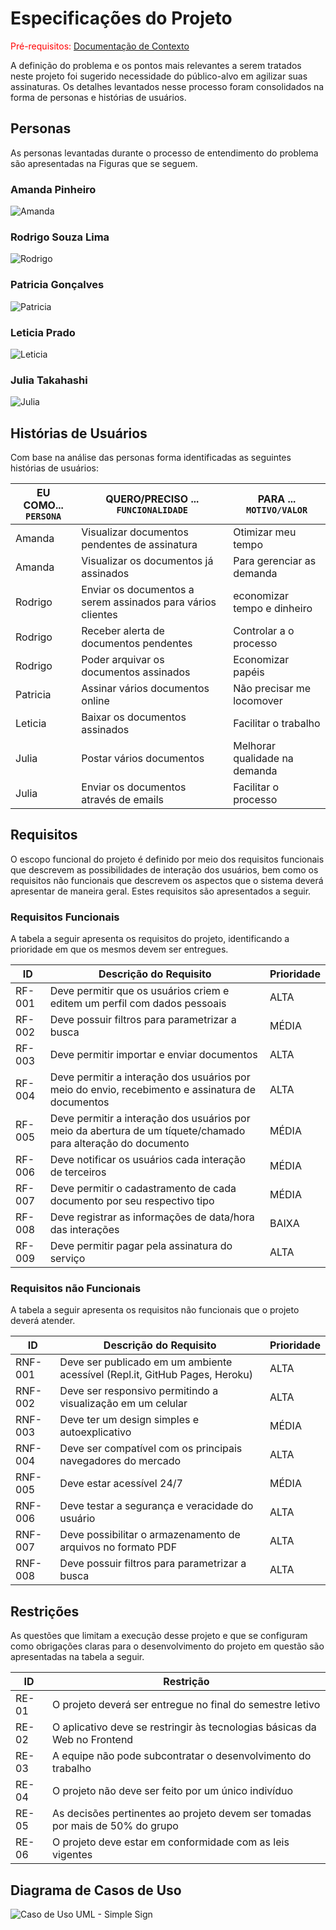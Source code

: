 # Especificações do Projeto

<span style="color:red">Pré-requisitos: <a href="1-Documentação de Contexto.md"> Documentação de Contexto</a></span>

A definição do problema e os pontos mais relevantes a serem tratados neste projeto foi sugerido necessidade do público-alvo em agilizar suas assinaturas. Os detalhes levantados nesse processo foram consolidados na forma de personas e histórias de usuários.

## Personas

As personas levantadas durante o processo de entendimento do problema são apresentadas na Figuras que se seguem.

 ### Amanda Pinheiro

![Amanda](img/AmandaPinheiro.png)


 ### Rodrigo Souza Lima

![Rodrigo](img/RodrigoSouza.png)


 ### Patricia Gonçalves

![Patricia](img/PatriciaGolcalves.png)


 ### Leticia Prado

![Leticia](img/LeticiaPrado.png)


 ### Julia Takahashi

![Julia](img/JuliaTakahashi.png)




## Histórias de Usuários

Com base na análise das personas forma identificadas as seguintes histórias de usuários:

|EU COMO... `PERSONA`| QUERO/PRECISO ... `FUNCIONALIDADE` |PARA ... `MOTIVO/VALOR`                 |
|--------------------|------------------------------------|----------------------------------------|
|Amanda              | Visualizar documentos pendentes de assinatura          | Otimizar meu tempo |
|Amanda              | Visualizar os documentos já assinados                 | Para gerenciar as demanda |
|Rodrigo             | Enviar os documentos a serem assinados para vários clientes                 | economizar tempo e dinheiro |
|Rodrigo             | Receber alerta de documentos pendentes           | Controlar a o processo               |
|Rodrigo             | Poder arquivar os documentos assinados                  | Economizar papéis |
|Patricia            | Assinar vários documentos online                | Não precisar me locomover |
|Leticia             | Baixar os documentos assinados           | Facilitar o trabalho               |
|Julia               | Postar vários documentos                 | Melhorar qualidade na demanda |
|Julia               | Enviar os documentos através de emails                  | Facilitar o processo |



## Requisitos

O escopo funcional do projeto é definido por meio dos requisitos funcionais que descrevem as possibilidades de interação dos usuários, bem como os requisitos não funcionais que descrevem os aspectos que o sistema deverá apresentar de maneira geral. Estes requisitos são apresentados a seguir.

### Requisitos Funcionais

A tabela a seguir apresenta os requisitos do projeto, identificando a prioridade em que os mesmos devem ser entregues.

|ID    | Descrição do Requisito  | Prioridade |
|------|-----------------------------------------|----|
|RF-001| Deve permitir que os usuários criem e editem um perfil com dados pessoais | ALTA | 
|RF-002| Deve possuir filtros para parametrizar a busca | MÉDIA |
|RF-003| Deve permitir importar e enviar documentos | ALTA |
|RF-004| Deve permitir a interação dos usuários por meio do envio, recebimento e assinatura de documentos | ALTA |
|RF-005| Deve permitir a interação dos usuários por meio da abertura de um tíquete/chamado para alteração do documento | MÉDIA |
|RF-006| Deve notificar os usuários cada interação de terceiros | MÉDIA |
|RF-007| Deve permitir o cadastramento de cada documento por seu respectivo tipo | MÉDIA |
|RF-008| Deve registrar as informações de data/hora das interações | BAIXA |
|RF-009| Deve permitir pagar pela assinatura do serviço | ALTA |


### Requisitos não Funcionais

A tabela a seguir apresenta os requisitos não funcionais que o projeto deverá atender. 

|ID     | Descrição do Requisito  |Prioridade |
|-------|-------------------------|----|
|RNF-001| Deve ser publicado em um ambiente acessível (Repl.it, GitHub Pages, Heroku)	 | ALTA | 
|RNF-002| Deve ser responsivo permitindo a visualização em um celular	 | ALTA |
|RNF-003| Deve ter um design simples e autoexplicativo | MÉDIA |
|RNF-004| Deve ser compatível com os principais navegadores do mercado | ALTA |
|RNF-005| Deve estar acessível 24/7 | MÉDIA |
|RNF-006| Deve testar a segurança e veracidade do usuário	 | ALTA |
|RNF-007| Deve possibilitar o armazenamento de arquivos no formato PDF | ALTA |
|RNF-008| Deve possuir filtros para parametrizar a busca | ALTA |

## Restrições

As questões que limitam a execução desse projeto e que se configuram como obrigações claras para o desenvolvimento do projeto em questão são apresentadas na tabela a seguir.

|ID| Restrição                                             |
|--|-------------------------------------------------------|
|RE-01| O projeto deverá ser entregue no final do semestre letivo |
|RE-02| O aplicativo deve se restringir às tecnologias básicas da Web no Frontend |
|RE-03| A equipe não pode subcontratar o desenvolvimento do trabalho |
|RE-04| O projeto não deve ser feito por um único indivíduo |
|RE-05| As decisões pertinentes ao projeto devem ser tomadas por mais de 50% do grupo |
|RE-06| O projeto deve estar em conformidade com as leis vigentes |

## Diagrama de Casos de Uso

![Caso de Uso UML - Simple Sign](https://user-images.githubusercontent.com/82836965/157969812-5a313bd0-7d2b-4bde-9fd0-9099fbcc3f83.png)
